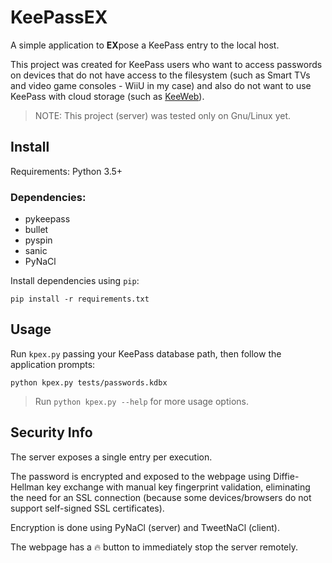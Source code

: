 # KeePassEX

A simple application to **EX**pose a KeePass entry to the local host.

This project was created for KeePass users who want to access passwords on devices that do not have access to the filesystem (such as Smart TVs and video game consoles - WiiU in my case) and also do not want to use KeePass with cloud storage (such as [KeeWeb](https://keeweb.info/)).

>NOTE: This project (server) was tested only on Gnu/Linux yet.

## Install

Requirements: Python 3.5+

### Dependencies:

- pykeepass
- bullet
- pyspin
- sanic
- PyNaCl

Install dependencies using `pip`:
```shell
pip install -r requirements.txt
```

## Usage

Run `kpex.py` passing your KeePass database path, then follow the application prompts:
```shell
python kpex.py tests/passwords.kdbx
```

>Run `python kpex.py --help` for more usage options.

## Security Info

The server exposes a single entry per execution.

The password is encrypted and exposed to the webpage using Diffie-Hellman key exchange with manual key fingerprint validation, eliminating the need for an SSL connection (because some devices/browsers do not support self-signed SSL certificates).

Encryption is done using PyNaCl (server) and TweetNaCl (client).

The webpage has a <kbd>:fire:</kbd> button to immediately stop the server remotely.
